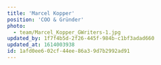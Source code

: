 ```yaml
---
title: 'Marcel Kopper'
position: 'COO & Gründer'
photo:
  - team/Marcel_Kopper_GWriters-1.jpg
updated_by: 1f7f4b5d-2f26-445f-984b-c1bf3adad660
updated_at: 1614003938
id: 1afd0ee6-02cf-44ee-86a3-9d7b2992ad91
---
```


